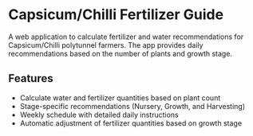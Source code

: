 # Capsicum/Chilli Fertilizer Guide

A web application to calculate fertilizer and water recommendations for Capsicum/Chilli polytunnel farmers. The app provides daily recommendations based on the number of plants and growth stage.

## Features
- Calculate water and fertilizer quantities based on plant count
- Stage-specific recommendations (Nursery, Growth, and Harvesting)
- Weekly schedule with detailed daily instructions
- Automatic adjustment of fertilizer quantities based on growth stage 